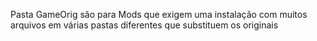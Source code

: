Pasta GameOrig são para Mods que exigem uma instalação com muitos arquivos em várias pastas diferentes que substituem os originais